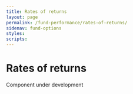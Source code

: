 ```yaml
---
title: Rates of returns
layout: page
permalink: /fund-performance/rates-of-returns/
sidenav: fund-options
styles:
scripts:
---
```

# Rates of returns

Component under development
